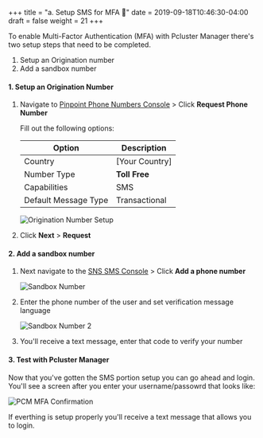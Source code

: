 +++
title = "a. Setup SMS for MFA 📱"
date = 2019-09-18T10:46:30-04:00
draft = false
weight = 21
+++

To enable Multi-Factor Authentication (MFA) with Pcluster Manager there's two setup steps that need to be completed.

1. Setup an Origination number
2. Add a sandbox number

#### 1. Setup an Origination Number

1. Navigate to [Pinpoint Phone Numbers Console](https://console.aws.amazon.com/pinpoint/home?#/sms-account-settings/phoneNumbers) > Click **Request Phone Number**

    Fill out the following options:

    | Option      | Description |
    | ----------- | ----------- |
    | Country      | [Your Country]     |
    | Number Type   | **Toll Free**        |
    | Capabilities   | SMS        |
    | Default Message Type   | Transactional        |

    ![Origination Number Setup](sms/origination-number.png)

2. Click **Next** > **Request**

#### 2. Add a sandbox number

1. Next navigate to the [SNS SMS Console](https://console.aws.amazon.com/sns/v3/home?#/mobile/text-messaging) > Click **Add a phone number**

    ![Sandbox Number](sms/sandbox-number.png)

2. Enter the phone number of the user and set verification message language

    ![Sandbox Number 2](sms/sandbox-number-2.png)

3. You'll receive a text message, enter that code to verify your number

#### 3. Test with Pcluster Manager

Now that you've gotten the SMS portion setup you can go ahead and login. You'll see a screen after you enter your username/passowrd that looks like:

![PCM MFA Confirmation](sms/pcm-mfa.png)

If everthing is setup properly you'll receive a text message that allows you to login.